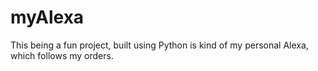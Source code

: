 # myAlexa
This being a fun project, built using Python is kind of my personal Alexa, which follows my orders.
